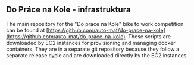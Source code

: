 Do Práce na Kole - infrastruktura
----------------------------------------

The main repository for the "Do práce na Kole" bike to work competition can be found at [https://github.com/auto-mat/do-prace-na-kole](https://github.com/auto-mat/do-prace-na-kole). These scripts are downloaded by EC2 instances for provisioning and managing docker containers. They are in a separate git repository because they follow a separate release cycle and are downloaded directly by the EC2 instances.
